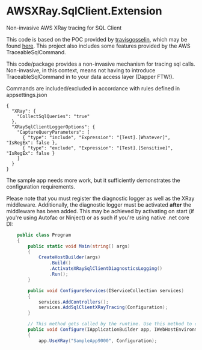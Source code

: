 # AWSXRay.SqlClient.Extension
Non-invasive AWS XRay tracing for SQL Client

This code is based on the POC provided by [travisgosselin](https://github.com/travisgosselin), which may be found [here](https://github.com/aws/aws-xray-sdk-dotnet/issues/6#issuecomment-439515991).  This project also includes some features provided by the AWS TraceableSqlCommand.

This code/package provides a non-invasive mechanism for tracing sql calls.  Non-invasive, in this context, means not having to introduce TraceableSqlCommand in to your data access layer (Dapper FTW!).

Commands are included/excluded in accordance with rules defined in appsettings.json
```
{
  "XRay": {
    "CollectSqlQueries": "true"
  },
  "XRaySqlClientLoggerOptions": {
    "CaptureQueryParameters": [
      { "type": "include", "Expression": "[Test].[Whatever]", "IsRegEx": false },
      { "type": "exclude", "Expression": "[Test].[Sensitive]", "IsRegEx": false }
    ]
  }
}
```

The sample app needs more work, but it sufficiently demonstrates the configuration requirements.

Please note that you must register the diagnostic logger as well as the XRay middleware.  Additionally, the diagnostic logger must be activated **after** the middleware has been added.  This may be achieved by activating on start (if you're using Autofac or Ninject) or as such if you're using native .net core DI:

```csharp
    public class Program
    {
        public static void Main(string[] args)
        {
            CreateHostBuilder(args)
                .Build()
                .ActivateXRaySqlClientDiagnosticsLogging()
                .Run();
        }
```

```csharp
        public void ConfigureServices(IServiceCollection services)
        {
            services.AddControllers();
            services.AddSqlClientXRayTracing(Configuration);
        }

        // This method gets called by the runtime. Use this method to configure the HTTP request pipeline.
        public void Configure(IApplicationBuilder app, IWebHostEnvironment env)
        {
            app.UseXRay("SampleApp9000", Configuration);
```